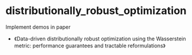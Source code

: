 # distributionally_robust_optimization
Implement demos in paper
- 《Data-driven distributionally robust optimization using the Wasserstein metric: performance guarantees and tractable reformulations》
